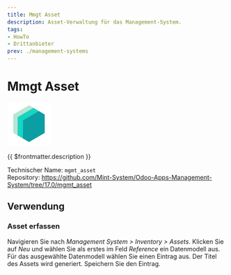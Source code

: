 ```yaml
---
title: Mmgt Asset
description: Asset-Verwaltung für das Management-System.
tags:
- HowTo
- Drittanbieter
prev: ./management-systems
---
```


# Mmgt Asset
![icon_oms_box](attachments/icons_odoo_mint_system.png)

{{ $frontmatter.description }}

Technischer Name: `mgmt_asset`\
Repository: <https://github.com/Mint-System/Odoo-Apps-Management-System/tree/17.0/mgmt_asset>

## Verwendung

### Asset erfassen

Navigieren Sie nach *Management System > Inventory > Assets*. Klicken Sie auf *Neu* und wählen Sie als erstes im Feld *Reference* ein Datenmodell aus. Für das ausgewählte Datenmodell wählen Sie einen Eintrag aus. Der Titel des Assets wird generiert. Speichern Sie den Eintrag.
